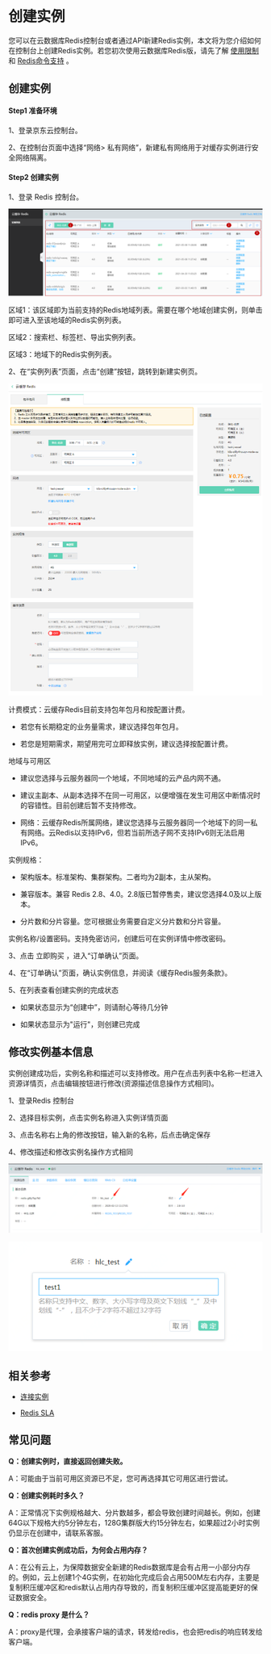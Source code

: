 # 创建实例

您可以在云数据库Redis控制台或者通过API新建Redis实例，本文将为您介绍如何在控制台上创建Redis实例。若您初次使用云数据库Redis版，请先了解 [使用限制](../Introduction/Restrictions.md)     和 [Redis命令支持](../Getting-Started/Command-Supported.md)    。

##  创建实例
####  Step1 准备环境

1、登录京东云控制台。

2、在控制台页面中选择“网络> 私有网络”，新建私有网络用于对缓存实例进行安全网络隔离。

####  Step2 创建实例

1、登录 Redis 控制台。

![](../../../../image/Redis/Create-Instance-1.png)

区域1：该区域即为当前支持的Redis地域列表。需要在哪个地域创建实例，则单击即可进入至该地域的Redis实例列表。

区域2：搜索栏、标签栏、导出实例列表。

区域3：地域下的Redis实例列表。



2、在“实例列表”页面，点击“创建”按钮，跳转到新建实例页。

![](../../../../image/Redis/Create-Instance-2.png)

计费模式：云缓存Redis目前支持包年包月和按配置计费。

-   若您有长期稳定的业务量需求，建议选择包年包月。

-   若您是短期需求，期望用完可立即释放实例，建议选择按配置计费。

地域与可用区

-   建议您选择与云服务器同一个地域，不同地域的云产品内网不通。

-   建议主副本、从副本选择不在同一可用区，以便增强在发生可用区中断情况时的容错性。目前创建后暂不支持修改。

-   网络：云缓存Redis所属网络，建议您选择与云服务器同一个地域下的同一私有网络。云Redis以支持IPv6，但若当前所选子网不支持IPv6则无法启用IPv6。

实例规格：

-   架构版本。标准架构、集群架构。二者均为2副本，主从架构。

-   兼容版本。兼容 Redis 2.8、4.0。2.8版已暂停售卖，建议您选择4.0及以上版本。

-   分片数和分片容量。您可根据业务需要自定义分片数和分片容量。

实例名称/设置密码。支持免密访问，创建后可在实例详情中修改密码。

3、点击 立即购买 ，进入“订单确认”页面。

4、在“订单确认”页面，确认实例信息，并阅读《缓存Redis服务条款》。

5、在列表查看创建实例的完成状态

-   如果状态显示为“创建中”，则请耐心等待几分钟

-   如果状态显示为"运行"，则创建已完成



##  修改实例基本信息

实例创建成功后，实例名称和描述可以支持修改。用户在点击列表中名称一栏进入资源详情页，点击编辑按钮进行修改(资源描述信息操作方式相同)。

1、登录Redis 控制台

2、选择目标实例，点击实例名称进入实例详情页面

3、点击名称右上角的修改按钮，输入新的名称，后点击确定保存

4、修改描述和修改实例名操作方式相同

![](../../../../image/Redis/Create-Instance-3.png)

![](../../../../image/Redis/Create-Instance-4.png)



##  相关参考

-  [连接实例](Connect-Instances.md)

-  [Redis SLA](https://docs.jdcloud.com/cn/product-service-agreement/caching-redis-service-level-agreement-sla)




##  常见问题

**Q：创建实例时，直接返回创建失败。**

A：可能由于当前可用区资源已不足，您可再选择其它可用区进行尝试。

**Q：创建实例耗时多久？**

A：正常情况下实例规格越大、分片数越多，都会导致创建时间越长。例如，创建64G以下规格大约5分钟左右，128G集群版大约15分钟左右，如果超过2小时实例仍显示在创建中，请联系客服。

**Q：首次创建实例成功后，为何会占用内存？**

A：在公有云上，为保障数据安全新建的Redis数据库是会有占用一小部分内存的。例如，云上创建1个4G实例，在初始化完成后会占用500M左右内存，主要是复制积压缓冲区和redis默认占用内存导致的，而复制积压缓冲区提高能更好的保证数据安全。

**Q：redis proxy 是什么？**

A：proxy是代理，会承接客户端的请求，转发给redis，也会把redis的响应转发给客户端。


